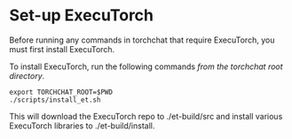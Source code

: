 # Set-up ExecuTorch

Before running any commands in torchchat that require ExecuTorch, you must first install ExecuTorch.

To install ExecuTorch, run the following commands *from the torchchat root directory*.

```
export TORCHCHAT_ROOT=$PWD
./scripts/install_et.sh
```

This will download the ExecuTorch repo to ./et-build/src and install various ExecuTorch libraries to ./et-build/install.
